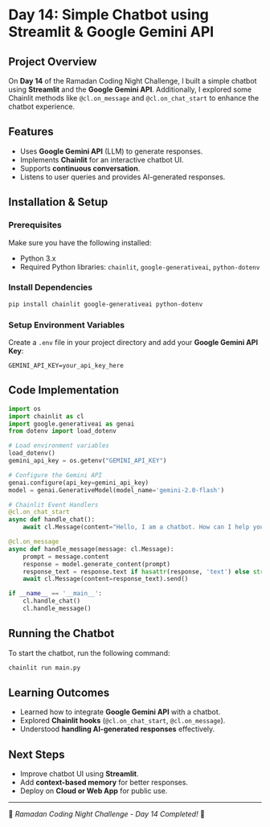 # Day 14: Simple Chatbot using Streamlit & Google Gemini API

## Project Overview
On **Day 14** of the Ramadan Coding Night Challenge, I built a simple chatbot using **Streamlit** and the **Google Gemini API**. Additionally, I explored some Chainlit methods like `@cl.on_message` and `@cl.on_chat_start` to enhance the chatbot experience.

## Features
- Uses **Google Gemini API** (LLM) to generate responses.
- Implements **Chainlit** for an interactive chatbot UI.
- Supports **continuous conversation**.
- Listens to user queries and provides AI-generated responses.

## Installation & Setup

### Prerequisites
Make sure you have the following installed:
- Python 3.x
- Required Python libraries: `chainlit`, `google-generativeai`, `python-dotenv`

### Install Dependencies
```bash
pip install chainlit google-generativeai python-dotenv
```

### Setup Environment Variables
Create a `.env` file in your project directory and add your **Google Gemini API Key**:
```env
GEMINI_API_KEY=your_api_key_here
```

## Code Implementation
```python
import os
import chainlit as cl
import google.generativeai as genai
from dotenv import load_dotenv

# Load environment variables
load_dotenv()
gemini_api_key = os.getenv("GEMINI_API_KEY")

# Configure the Gemini API
genai.configure(api_key=gemini_api_key)
model = genai.GenerativeModel(model_name='gemini-2.0-flash')

# Chainlit Event Handlers
@cl.on_chat_start
async def handle_chat():
    await cl.Message(content="Hello, I am a chatbot. How can I help you?").send()

@cl.on_message
async def handle_message(message: cl.Message):
    prompt = message.content
    response = model.generate_content(prompt)
    response_text = response.text if hasattr(response, 'text') else str(response)
    await cl.Message(content=response_text).send()

if __name__ == '__main__':
    cl.handle_chat()
    cl.handle_message()
```

## Running the Chatbot
To start the chatbot, run the following command:
```bash
chainlit run main.py
```

## Learning Outcomes
- Learned how to integrate **Google Gemini API** with a chatbot.
- Explored **Chainlit hooks** (`@cl.on_chat_start`, `@cl.on_message`).
- Understood **handling AI-generated responses** effectively.

## Next Steps
- Improve chatbot UI using **Streamlit**.
- Add **context-based memory** for better responses.
- Deploy on **Cloud or Web App** for public use.

---
🎯 *Ramadan Coding Night Challenge - Day 14 Completed!* 🚀
